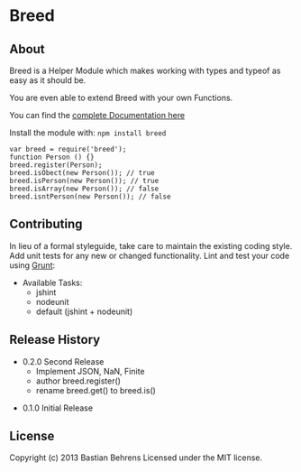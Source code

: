 # Breed

## About

Breed is a Helper Module which makes working with types and typeof as easy as it should be.

You are even able to extend Breed with your own Functions.

You can find the [complete Documentation here](http://hereandnow.github.com/node-breed/)


Install the module with: `npm install breed`

```
var breed = require('breed');
function Person () {}
breed.register(Person);
breed.isObect(new Person()); // true
breed.isPerson(new Person()); // true
breed.isArray(new Person()); // false
breed.isntPerson(new Person()); // false
```


## Contributing
In lieu of a formal styleguide, take care to maintain the existing coding style. Add unit tests for any new or changed functionality. Lint and test your code using [Grunt](http://gruntjs.com/):

- Available Tasks:
  - jshint
  - nodeunit
  - default (jshint + nodeunit)


## Release History

- 0.2.0 Second Release
   - Implement JSON, NaN, Finite
   - author breed.register()
   - rename breed.get() to breed.is()


* 0.1.0 Initial Release

## License
Copyright (c) 2013 Bastian Behrens
Licensed under the MIT license.
